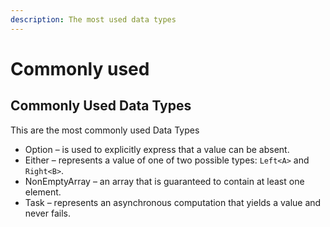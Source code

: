 ```yaml
---
description: The most used data types
---
```


# Commonly used

## Commonly Used Data Types

This are the most commonly used Data Types

* Option – is used to explicitly express that a value can be absent.
* Either – represents a value of one of two possible types: `Left<A>` and `Right<B>`.
* NonEmptyArray – an array that is guaranteed to contain at least one element.
* Task – represents an asynchronous computation that yields a value and never fails.



